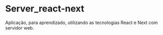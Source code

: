 # Server_react-next
Aplicação, para aprendizado, utilizando as tecnologias React e Next com servidor web.
